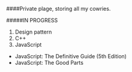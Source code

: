 ####Private plage, storing all my cowries.

#####IN PROGRESS

1. Design pattern
2. C++
3. JavaScript

  * JavaScript: The Definitive Guide (5th Edition)
  * JavaScript: The Good Parts
